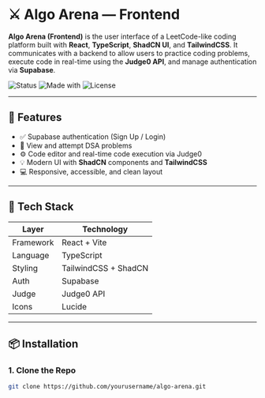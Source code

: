 # ⚔️ Algo Arena — Frontend

**Algo Arena (Frontend)** is the user interface of a LeetCode-like coding platform built with **React**, **TypeScript**, **ShadCN UI**, and **TailwindCSS**. It communicates with a backend to allow users to practice coding problems, execute code in real-time using the **Judge0 API**, and manage authentication via **Supabase**.

![Status](https://img.shields.io/badge/status-active-blue)
![Made with](https://img.shields.io/badge/Made%20with-React%2C%20TypeScript%2C%20Tailwind-blueviolet)
![License](https://img.shields.io/badge/license-MIT-green)

---

## 🌟 Features

- ✅ Supabase authentication (Sign Up / Login)
- 🧠 View and attempt DSA problems
- ⚙️ Code editor and real-time code execution via Judge0
- 💡 Modern UI with **ShadCN** components and **TailwindCSS**
- 💻 Responsive, accessible, and clean layout

---

## 🚀 Tech Stack

| Layer    | Technology                   |
|----------|------------------------------|
| Framework | React + Vite                |
| Language | TypeScript                   |
| Styling  | TailwindCSS + ShadCN         |
| Auth     | Supabase                     |
| Judge    | Judge0 API                   |
| Icons    | Lucide                       |

---

## 📦 Installation

### 1. Clone the Repo

```bash
git clone https://github.com/yourusername/algo-arena.git

